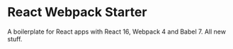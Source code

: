 # React Webpack Starter
A boilerplate for React apps with React 16, Webpack 4 and Babel 7. 
All new stuff. 